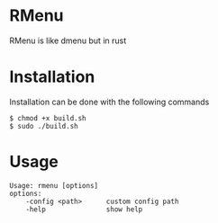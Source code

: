 # RMenu

RMenu is like dmenu but in rust

# Installation
Installation can be done with the following commands
```
$ chmod +x build.sh
$ sudo ./build.sh
```

# Usage
```
Usage: rmenu [options]
options:
    -config <path>      custom config path
    -help               show help
```


